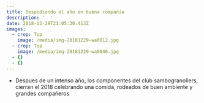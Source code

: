 ```yaml
---
title: Despidiendo el año en buena compañia
description: '  '
date: 2018-12-29T21:05:30.413Z
images:
  - crop: Top
    image: /media/img-20181229-wa0012.jpg
  - crop: Top
    image: /media/img-20181229-wa0046.jpg
  - {}
  - {}
---
```

* Despues de un intenso año, los componentes del club sambogranollers, cierran el  2018 celebrando una comida, rodeados de buen ambiente y grandes compañeros
